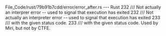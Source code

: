 File_Code/rust/79b91b7cdd/error/error_after.rs --- Rust
232     /// Not actually an interprer error -- used to signal that execution has exited                                                                      232     /// Not actually an interpreter error -- used to signal that execution has exited
233     /// with the given status code.                                                                                                                      233     /// with the given status code.  Used by Miri, but not by CTFE.

